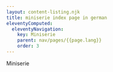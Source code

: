 ```yaml
---
layout: content-listing.njk
title: miniserie index page in german
eleventyComputed:
  eleventyNavigation:
    key: Miniserie
    parent: nav/pages/{{page.lang}}
    order: 3
---
```


Miniserie
